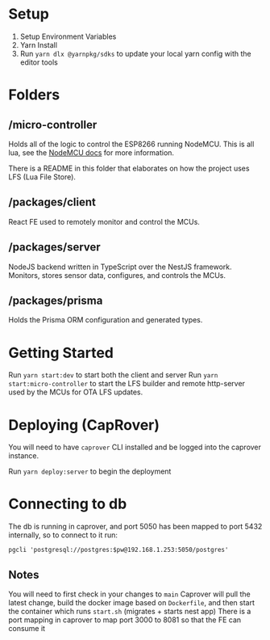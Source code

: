 # Setup

1. Setup Environment Variables
2. Yarn Install
3. Run `yarn dlx @yarnpkg/sdks` to update your local yarn config with the editor tools

# Folders

## /micro-controller

Holds all of the logic to control the ESP8266 running NodeMCU. This is all lua, see the [NodeMCU docs](https://nodemcu.readthedocs.io) for more information.

There is a README in this folder that elaborates on how the project uses LFS (Lua File Store).

## /packages/client

React FE used to remotely monitor and control the MCUs.

## /packages/server

NodeJS backend written in TypeScript over the NestJS framework. Monitors, stores sensor data, configures, and controls the MCUs.

## /packages/prisma

Holds the Prisma ORM configuration and generated types.

# Getting Started

Run `yarn start:dev` to start both the client and server
Run `yarn start:micro-controller` to start the LFS builder and remote http-server used by the MCUs for OTA LFS updates.

# Deploying (CapRover)

You will need to have `caprover` CLI installed and be logged into the caprover instance.

Run `yarn deploy:server` to begin the deployment

# Connecting to db

The db is running in caprover, and port 5050 has been mapped to port 5432 internally, so to connect to it run:

`pgcli 'postgresql://postgres:$pw@192.168.1.253:5050/postgres'`

## Notes

You will need to first check in your changes to `main`
Caprover will pull the latest change, build the docker image based on `Dockerfile`, and then start the container which runs `start.sh` (migrates + starts nest app)
There is a port mapping in caprover to map port 3000 to 8081 so that the FE can consume it
